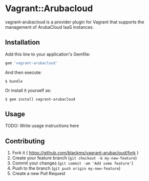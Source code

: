 # Vagrant::Arubacloud

vagrant-arubacloud is a provider plugin for Vagrant that supports the management of ArubaCloud IaaS instances.

## Installation

Add this line to your application's Gemfile:

```ruby
gem 'vagrant-arubacloud'
```

And then execute:

    $ bundle

Or install it yourself as:

    $ gem install vagrant-arubacloud

## Usage

TODO: Write usage instructions here

## Contributing

1. Fork it ( https://github.com/blackms/vagrant-arubacloud/fork )
2. Create your feature branch (`git checkout -b my-new-feature`)
3. Commit your changes (`git commit -am 'Add some feature'`)
4. Push to the branch (`git push origin my-new-feature`)
5. Create a new Pull Request
